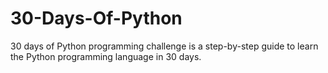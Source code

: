 # 30-Days-Of-Python
30 days of Python programming challenge is a step-by-step guide to learn the Python programming language in 30 days.
